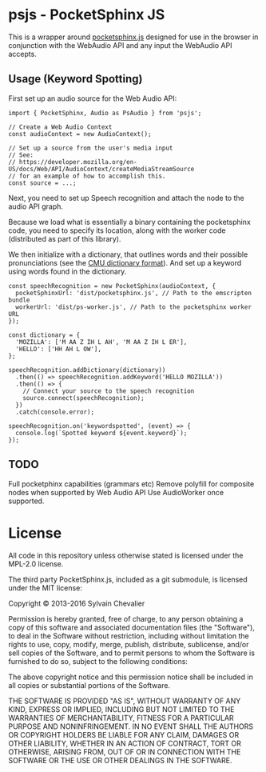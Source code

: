# psjs - PocketSphinx JS

This is a wrapper around [pocketsphinx.js](https://github.com/syl22-00/pocketsphinx.js)
designed for use in the browser in conjunction with the WebAudio API and any
input the WebAudio API accepts.

## Usage (Keyword Spotting)

First set up an audio source for the Web Audio API:

```JS
import { PocketSphinx, Audio as PsAudio } from 'psjs';

// Create a Web Audio Context
const audioContext = new AudioContext();

// Set up a source from the user's media input
// See:
// https://developer.mozilla.org/en-US/docs/Web/API/AudioContext/createMediaStreamSource
// for an example of how to accomplish this.
const source = ...;

```

Next, you need to set up Speech recognition and attach the node to the audio
API graph.

Because we load what is essentially a binary containing the pocketsphinx code,
you need to specify its location, along with the worker code (distributed as
part of this library).

We then initialize with a dictionary, that outlines words and their possible
pronunciations (see the [CMU dictionary format](http://www.speech.cs.cmu.edu/cgi-bin/cmudict)).
And set up a keyword using words found in the dictionary.

```JS
const speechRecognition = new PocketSphinx(audioContext, {
  pocketSphinxUrl: 'dist/pocketsphinx.js', // Path to the emscripten bundle
  workerUrl: 'dist/ps-worker.js', // Path to the pocketsphinx worker URL
});

const dictionary = {
  'MOZILLA': ['M AA Z IH L AH', 'M AA Z IH L ER'],
  'HELLO': ['HH AH L OW'],
};

speechRecognition.addDictionary(dictionary))
  .then(() => speechRecognition.addKeyword('HELLO MOZILLA'))
  .then(() => {
    // Connect your source to the speech recognition
    source.connect(speechRecognition);
  })
  .catch(console.error);

speechRecognition.on('keywordspotted', (event) => {
  console.log(`Spotted keyword ${event.keyword}`);
});
```

## TODO

Full pocketphinx capabilities (grammars etc)
Remove polyfill for composite nodes when supported by Web Audio API
Use AudioWorker once supported.

# License

All code in this repository unless otherwise stated is licensed under the
MPL-2.0 license.

The third party PocketSphinx.js, included as a git submodule, is licensed under the MIT license:

Copyright © 2013-2016 Sylvain Chevalier

Permission is hereby granted, free of charge, to any person obtaining a copy of
this software and associated documentation files (the "Software"), to deal in
the Software without restriction, including without limitation the rights to
use, copy, modify, merge, publish, distribute, sublicense, and/or sell copies
of the Software, and to permit persons to whom the Software is furnished to do
so, subject to the following conditions:

The above copyright notice and this permission notice shall be included in all
copies or substantial portions of the Software.

THE SOFTWARE IS PROVIDED "AS IS", WITHOUT WARRANTY OF ANY KIND, EXPRESS OR
IMPLIED, INCLUDING BUT NOT LIMITED TO THE WARRANTIES OF MERCHANTABILITY,
FITNESS FOR A PARTICULAR PURPOSE AND NONINFRINGEMENT. IN NO EVENT SHALL THE
AUTHORS OR COPYRIGHT HOLDERS BE LIABLE FOR ANY CLAIM, DAMAGES OR OTHER
LIABILITY, WHETHER IN AN ACTION OF CONTRACT, TORT OR OTHERWISE, ARISING FROM,
OUT OF OR IN CONNECTION WITH THE SOFTWARE OR THE USE OR OTHER DEALINGS IN THE
SOFTWARE.
